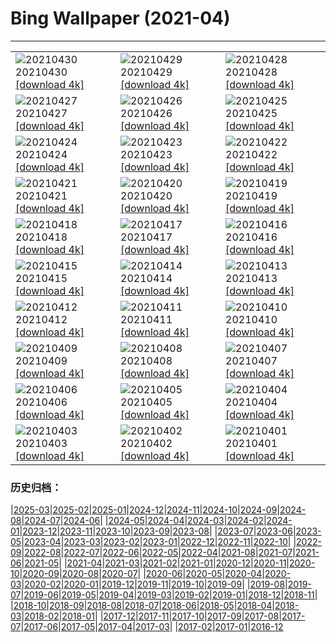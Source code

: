 # Bing Wallpaper (2021-04)
**************

<table><tr><td><img src="https://www.bing.com/th?id=OHR.SpiritHarlem_EN-US1474494856_1920x1080.jpg" alt="20210430"> 20210430 <a href="https://www.bing.com/th?id=OHR.SpiritHarlem_EN-US1474494856_UHD.jpg">[download 4k]</a></td><td><img src="https://www.bing.com/th?id=OHR.Mockhorn_EN-US1360987065_1920x1080.jpg" alt="20210429"> 20210429 <a href="https://www.bing.com/th?id=OHR.Mockhorn_EN-US1360987065_UHD.jpg">[download 4k]</a></td><td><img src="https://www.bing.com/th?id=OHR.GannetsSaltee_EN-US1285648780_1920x1080.jpg" alt="20210428"> 20210428 <a href="https://www.bing.com/th?id=OHR.GannetsSaltee_EN-US1285648780_UHD.jpg">[download 4k]</a></td></tr><tr><td><img src="https://www.bing.com/th?id=OHR.KusamaPumpkin_EN-US1211132220_1920x1080.jpg" alt="20210427"> 20210427 <a href="https://www.bing.com/th?id=OHR.KusamaPumpkin_EN-US1211132220_UHD.jpg">[download 4k]</a></td><td><img src="https://www.bing.com/th?id=OHR.Wensleydale_EN-US0930314934_1920x1080.jpg" alt="20210426"> 20210426 <a href="https://www.bing.com/th?id=OHR.Wensleydale_EN-US0930314934_UHD.jpg">[download 4k]</a></td><td><img src="https://www.bing.com/th?id=OHR.AdelieDiving_EN-US0845944074_1920x1080.jpg" alt="20210425"> 20210425 <a href="https://www.bing.com/th?id=OHR.AdelieDiving_EN-US0845944074_UHD.jpg">[download 4k]</a></td></tr><tr><td><img src="https://www.bing.com/th?id=OHR.ChollaGarden_EN-US0706816050_1920x1080.jpg" alt="20210424"> 20210424 <a href="https://www.bing.com/th?id=OHR.ChollaGarden_EN-US0706816050_UHD.jpg">[download 4k]</a></td><td><img src="https://www.bing.com/th?id=OHR.BatlloJordi_EN-US0619227174_1920x1080.jpg" alt="20210423"> 20210423 <a href="https://www.bing.com/th?id=OHR.BatlloJordi_EN-US0619227174_UHD.jpg">[download 4k]</a></td><td><img src="https://www.bing.com/th?id=OHR.MississippiRiver_EN-US2192534174_1920x1080.jpg" alt="20210422"> 20210422 <a href="https://www.bing.com/th?id=OHR.MississippiRiver_EN-US2192534174_UHD.jpg">[download 4k]</a></td></tr><tr><td><img src="https://www.bing.com/th?id=OHR.SaoJorgeMadeira_EN-US8002002726_1920x1080.jpg" alt="20210421"> 20210421 <a href="https://www.bing.com/th?id=OHR.SaoJorgeMadeira_EN-US8002002726_UHD.jpg">[download 4k]</a></td><td><img src="https://www.bing.com/th?id=OHR.Ceking_EN-US7899895685_1920x1080.jpg" alt="20210420"> 20210420 <a href="https://www.bing.com/th?id=OHR.Ceking_EN-US7899895685_UHD.jpg">[download 4k]</a></td><td><img src="https://www.bing.com/th?id=OHR.Mobula_EN-US7757384682_1920x1080.jpg" alt="20210419"> 20210419 <a href="https://www.bing.com/th?id=OHR.Mobula_EN-US7757384682_UHD.jpg">[download 4k]</a></td></tr><tr><td><img src="https://www.bing.com/th?id=OHR.MontalbanoElicona_EN-US7629651237_1920x1080.jpg" alt="20210418"> 20210418 <a href="https://www.bing.com/th?id=OHR.MontalbanoElicona_EN-US7629651237_UHD.jpg">[download 4k]</a></td><td><img src="https://www.bing.com/th?id=OHR.NewRiverGorge_EN-US7524399883_1920x1080.jpg" alt="20210417"> 20210417 <a href="https://www.bing.com/th?id=OHR.NewRiverGorge_EN-US7524399883_UHD.jpg">[download 4k]</a></td><td><img src="https://www.bing.com/th?id=OHR.DaliMuseum_EN-US9901160892_1920x1080.jpg" alt="20210416"> 20210416 <a href="https://www.bing.com/th?id=OHR.DaliMuseum_EN-US9901160892_UHD.jpg">[download 4k]</a></td></tr><tr><td><img src="https://www.bing.com/th?id=OHR.JackieRobinson_EN-US7103495692_1920x1080.jpg" alt="20210415"> 20210415 <a href="https://www.bing.com/th?id=OHR.JackieRobinson_EN-US7103495692_UHD.jpg">[download 4k]</a></td><td><img src="https://www.bing.com/th?id=OHR.CarrizoPlain_EN-US7034817036_1920x1080.jpg" alt="20210414"> 20210414 <a href="https://www.bing.com/th?id=OHR.CarrizoPlain_EN-US7034817036_UHD.jpg">[download 4k]</a></td><td><img src="https://www.bing.com/th?id=OHR.WatPhraSiSanphet_EN-US6931344989_1920x1080.jpg" alt="20210413"> 20210413 <a href="https://www.bing.com/th?id=OHR.WatPhraSiSanphet_EN-US6931344989_UHD.jpg">[download 4k]</a></td></tr><tr><td><img src="https://www.bing.com/th?id=OHR.YurisNight_EN-US6858652982_1920x1080.jpg" alt="20210412"> 20210412 <a href="https://www.bing.com/th?id=OHR.YurisNight_EN-US6858652982_UHD.jpg">[download 4k]</a></td><td><img src="https://www.bing.com/th?id=OHR.YoshinoyamaSpring_EN-US6772406506_1920x1080.jpg" alt="20210411"> 20210411 <a href="https://www.bing.com/th?id=OHR.YoshinoyamaSpring_EN-US6772406506_UHD.jpg">[download 4k]</a></td><td><img src="https://www.bing.com/th?id=OHR.SiblingBears_EN-US6609087772_1920x1080.jpg" alt="20210410"> 20210410 <a href="https://www.bing.com/th?id=OHR.SiblingBears_EN-US6609087772_UHD.jpg">[download 4k]</a></td></tr><tr><td><img src="https://www.bing.com/th?id=OHR.HovenweepDarkSky_EN-US6328400931_1920x1080.jpg" alt="20210409"> 20210409 <a href="https://www.bing.com/th?id=OHR.HovenweepDarkSky_EN-US6328400931_UHD.jpg">[download 4k]</a></td><td><img src="https://www.bing.com/th?id=OHR.TetraoTetrix_EN-US8933698445_1920x1080.jpg" alt="20210408"> 20210408 <a href="https://www.bing.com/th?id=OHR.TetraoTetrix_EN-US8933698445_UHD.jpg">[download 4k]</a></td><td><img src="https://www.bing.com/th?id=OHR.WillowNewGrowth_EN-US3318398276_1920x1080.jpg" alt="20210407"> 20210407 <a href="https://www.bing.com/th?id=OHR.WillowNewGrowth_EN-US3318398276_UHD.jpg">[download 4k]</a></td></tr><tr><td><img src="https://www.bing.com/th?id=OHR.Olympics125_EN-US8602188549_1920x1080.jpg" alt="20210406"> 20210406 <a href="https://www.bing.com/th?id=OHR.Olympics125_EN-US8602188549_UHD.jpg">[download 4k]</a></td><td><img src="https://www.bing.com/th?id=OHR.SautduBrot_EN-US8410506080_1920x1080.jpg" alt="20210405"> 20210405 <a href="https://www.bing.com/th?id=OHR.SautduBrot_EN-US8410506080_UHD.jpg">[download 4k]</a></td><td><img src="https://www.bing.com/th?id=OHR.EggTree_EN-US8284116541_1920x1080.jpg" alt="20210404"> 20210404 <a href="https://www.bing.com/th?id=OHR.EggTree_EN-US8284116541_UHD.jpg">[download 4k]</a></td></tr><tr><td><img src="https://www.bing.com/th?id=OHR.AnivaLighthouse_EN-US8147045989_1920x1080.jpg" alt="20210403"> 20210403 <a href="https://www.bing.com/th?id=OHR.AnivaLighthouse_EN-US8147045989_UHD.jpg">[download 4k]</a></td><td><img src="https://www.bing.com/th?id=OHR.BrazilSandDunes_EN-US8030598740_1920x1080.jpg" alt="20210402"> 20210402 <a href="https://www.bing.com/th?id=OHR.BrazilSandDunes_EN-US8030598740_UHD.jpg">[download 4k]</a></td><td><img src="https://www.bing.com/th?id=OHR.ShyGuy_EN-US7880739914_1920x1080.jpg" alt="20210401"> 20210401 <a href="https://www.bing.com/th?id=OHR.ShyGuy_EN-US7880739914_UHD.jpg">[download 4k]</a></td></tr></table>

### 历史归档：

|[2025-03](/../2025-03/2025-03.md)|[2025-02](/../2025-02/2025-02.md)|[2025-01](/../2025-01/2025-01.md)|[2024-12](/../2024-12/2024-12.md)|[2024-11](/../2024-11/2024-11.md)|[2024-10](/../2024-10/2024-10.md)|[2024-09](/../2024-09/2024-09.md)|[2024-08](/../2024-08/2024-08.md)|[2024-07](/../2024-07/2024-07.md)|[2024-06](/../2024-06/2024-06.md)|
|[2024-05](/../2024-05/2024-05.md)|[2024-04](/../2024-04/2024-04.md)|[2024-03](/../2024-03/2024-03.md)|[2024-02](/../2024-02/2024-02.md)|[2024-01](/../2024-01/2024-01.md)|[2023-12](/../2023-12/2023-12.md)|[2023-11](/../2023-11/2023-11.md)|[2023-10](/../2023-10/2023-10.md)|[2023-09](/../2023-09/2023-09.md)|[2023-08](/../2023-08/2023-08.md)|
|[2023-07](/../2023-07/2023-07.md)|[2023-06](/../2023-06/2023-06.md)|[2023-05](/../2023-05/2023-05.md)|[2023-04](/../2023-04/2023-04.md)|[2023-03](/../2023-03/2023-03.md)|[2023-02](/../2023-02/2023-02.md)|[2023-01](/../2023-01/2023-01.md)|[2022-12](/../2022-12/2022-12.md)|[2022-11](/../2022-11/2022-11.md)|[2022-10](/../2022-10/2022-10.md)|
|[2022-09](/../2022-09/2022-09.md)|[2022-08](/../2022-08/2022-08.md)|[2022-07](/../2022-07/2022-07.md)|[2022-06](/../2022-06/2022-06.md)|[2022-05](/../2022-05/2022-05.md)|[2022-04](/../2022-04/2022-04.md)|[2021-08](/../2021-08/2021-08.md)|[2021-07](/../2021-07/2021-07.md)|[2021-06](/../2021-06/2021-06.md)|[2021-05](/../2021-05/2021-05.md)|
|[2021-04](/2021-04.md)|[2021-03](/../2021-03/2021-03.md)|[2021-02](/../2021-02/2021-02.md)|[2021-01](/../2021-01/2021-01.md)|[2020-12](/../2020-12/2020-12.md)|[2020-11](/../2020-11/2020-11.md)|[2020-10](/../2020-10/2020-10.md)|[2020-09](/../2020-09/2020-09.md)|[2020-08](/../2020-08/2020-08.md)|[2020-07](/../2020-07/2020-07.md)|
|[2020-06](/../2020-06/2020-06.md)|[2020-05](/../2020-05/2020-05.md)|[2020-04](/../2020-04/2020-04.md)|[2020-03](/../2020-03/2020-03.md)|[2020-02](/../2020-02/2020-02.md)|[2020-01](/../2020-01/2020-01.md)|[2019-12](/../2019-12/2019-12.md)|[2019-11](/../2019-11/2019-11.md)|[2019-10](/../2019-10/2019-10.md)|[2019-09](/../2019-09/2019-09.md)|
|[2019-08](/../2019-08/2019-08.md)|[2019-07](/../2019-07/2019-07.md)|[2019-06](/../2019-06/2019-06.md)|[2019-05](/../2019-05/2019-05.md)|[2019-04](/../2019-04/2019-04.md)|[2019-03](/../2019-03/2019-03.md)|[2019-02](/../2019-02/2019-02.md)|[2019-01](/../2019-01/2019-01.md)|[2018-12](/../2018-12/2018-12.md)|[2018-11](/../2018-11/2018-11.md)|
|[2018-10](/../2018-10/2018-10.md)|[2018-09](/../2018-09/2018-09.md)|[2018-08](/../2018-08/2018-08.md)|[2018-07](/../2018-07/2018-07.md)|[2018-06](/../2018-06/2018-06.md)|[2018-05](/../2018-05/2018-05.md)|[2018-04](/../2018-04/2018-04.md)|[2018-03](/../2018-03/2018-03.md)|[2018-02](/../2018-02/2018-02.md)|[2018-01](/../2018-01/2018-01.md)|
|[2017-12](/../2017-12/2017-12.md)|[2017-11](/../2017-11/2017-11.md)|[2017-10](/../2017-10/2017-10.md)|[2017-09](/../2017-09/2017-09.md)|[2017-08](/../2017-08/2017-08.md)|[2017-07](/../2017-07/2017-07.md)|[2017-06](/../2017-06/2017-06.md)|[2017-05](/../2017-05/2017-05.md)|[2017-04](/../2017-04/2017-04.md)|[2017-03](/../2017-03/2017-03.md)|
|[2017-02](/../2017-02/2017-02.md)|[2017-01](/../2017-01/2017-01.md)|[2016-12](/../2016-12/2016-12.md)